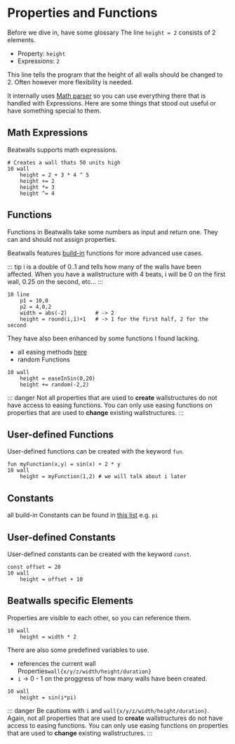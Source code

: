 # Properties and Functions

Before we dive in, have some glossary
The line `height = 2` consists of 2 elements.
- Property: `height`
- Expressions: `2`

This line tells the program that the height of all walls should be changed to 2.
Often however more flexibility is needed.

It internally uses [Math parser](http://mathparser.org) so you can use everything there that is handled with Expressions.
Here are some things that stood out useful or have something special to them.

## Math Expressions

Beatwalls supports math expressions. 

```
# Creates a wall thats 50 units high
10 wall
    height = 2 + 3 * 4 ^ 5
    height += 2
    height *= 3
    height ^= 4
```

## Functions

Functions in Beatwalls take some numbers as input and return one. 
They can and should not assign properties. 

Beatwalls features [build-in](http://mathparser.org/api/org/mariuszgromada/math/mxparser/mathcollection/MathFunctions.html)
functions for more advanced use cases.

::: tip
i is a double of 0..1 and tells how many of the walls have been affected.
When you have a wallstructure with 4 beats, i will be 0 on the first wall, 0.25 on the second, etc...
:::

```
10 line
    p1 = 10,0
    p2 = 4,0,2
    width = abs(-2)         # -> 2
    height = round(i,1)+1   # -> 1 for the first half, 2 for the second
```

They have also been enhanced by some functions I found lacking.
- all easing methods [here](https://easings.net/)
- random Functions

```
10 wall
    height = easeInSin(0,20)
    height += random(-2,2)
```

::: danger
Not all properties that are used to __create__ wallstructures do not have access to easing functions. 
You can only use easing functions on properties that are used to __change__ existing wallstructures.
:::

## User-defined Functions

User-defined functions can be created with the keyword `fun`.

```
fun myFunction(x,y) = sin(x) + 2 * y
10 wall
    height = myFunction(1,2) # we will talk about i later
```

## Constants

all build-in Constants can be found in [this list](https://mathparser.org/mxparser-tutorial/build-in-constants) e.g. `pi`

## User-defined Constants

User-defined constants can be created with the keyword `const`.

```
const offset = 20
10 wall
    height = offset + 10
```

## Beatwalls specific Elements

Properties are visible to each other, so you can reference them.

```
10 wall
    height = width * 2
```

There are also some predefined variables to use. 
- references the current wall Properties`wall{x/y/z/width/height/duration}` 
- `i` -> 0 - 1 on the proggress of how many walls have been created.

```
10 wall
    height = sin(i*pi)
```

::: danger
Be cautions with `i` and `wall{x/y/z/width/height/duration}`.
Again, not all properties that are used to __create__ wallstructures do not have access to easing functions. 
You can only use easing functions on properties that are used to __change__ existing wallstructures.
:::

